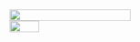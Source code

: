 <div style="display: flex; flex-direction: column;">
  <img style="height: auto; width: 65%;" src="http://github-profile-summary-cards.vercel.app/api/cards/profile-details?username=ryota765&theme=default" />
  <img style="height: auto; width: 32%;" src="http://github-profile-summary-cards.vercel.app/api/cards/productive-time?username=ryota765&theme=default&utcOffset=9" />
</div>
